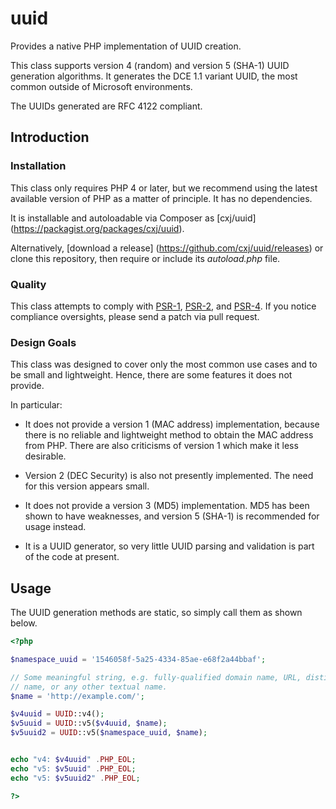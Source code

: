# uuid
Provides a native PHP implementation of UUID creation.

This class supports version 4 (random) and version 5 (SHA-1) UUID
generation algorithms.  It generates the DCE 1.1 variant UUID, the most
common outside of Microsoft environments.

The UUIDs generated are RFC 4122 compliant.


## Introduction

### Installation

This class only requires PHP 4 or later, but we recommend using the latest
available version of PHP as a matter of principle.  It has no dependencies.

It is installable and autoloadable via Composer as [cxj/uuid]
(https://packagist.org/packages/cxj/uuid).

Alternatively, [download a release]
(https://github.com/cxj/uuid/releases) or clone this repository, then require
or include its _autoload.php_ file.


### Quality

This class attempts to comply with [PSR-1][], [PSR-2][], and [PSR-4][]. If
you notice compliance oversights, please send a patch via pull request.

[PSR-1]: https://github.com/php-fig/fig-standards/blob/master/accepted/PSR-1-basic-coding-standard.md
[PSR-2]: https://github.com/php-fig/fig-standards/blob/master/accepted/PSR-2-coding-style-guide.md
[PSR-4]: https://github.com/php-fig/fig-standards/blob/master/accepted/PSR-4-autoloader.md


### Design Goals

This class was designed to cover only the most common use cases and to be 
small and lightweight.  Hence, there are some features it does not provide.

In particular:

* It does not provide a version 1 (MAC address) implementation, because there is no reliable and lightweight method to obtain the MAC address from PHP.  There are also criticisms of version 1 which make it less desirable.

* Version 2 (DEC Security) is also not presently implemented.  The need for this version appears small.

* It does not provide a version 3 (MD5) implementation.  MD5 has been shown to have weaknesses, and version 5 (SHA-1) is recommended for usage instead.

* It is a UUID generator, so very little UUID parsing and validation is part of the code at present.



## Usage

The UUID generation methods are static, so simply call them as shown below.

```php
<?php

$namespace_uuid = '1546058f-5a25-4334-85ae-e68f2a44bbaf';

// Some meaningful string, e.g. fully-qualified domain name, URL, distinguished
// name, or any other textual name.
$name = 'http://example.com/';

$v4uuid = UUID::v4();
$v5uuid = UUID::v5($v4uuid, $name);
$v5uuid2 = UUID::v5($namespace_uuid, $name);


echo "v4: $v4uuid" .PHP_EOL;
echo "v5: $v5uuid" .PHP_EOL;
echo "v5: $v5uuid2" .PHP_EOL;

?>
```
